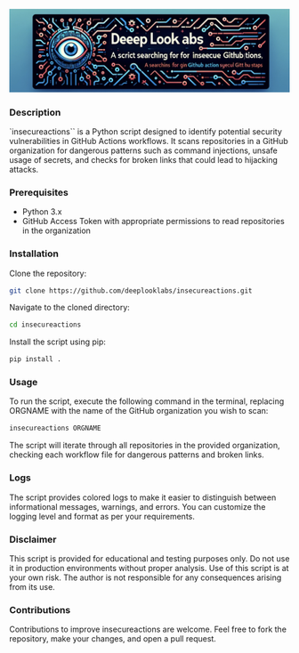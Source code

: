 <p align="center">
<a href="https://deeplooklabs.com"><img src=".github/images/banner.png" alt=""/></a>
</p>

### Description
`insecureactions`` is a Python script designed to identify potential security vulnerabilities in GitHub Actions workflows. It scans repositories in a GitHub organization for dangerous patterns such as command injections, unsafe usage of secrets, and checks for broken links that could lead to hijacking attacks.

### Prerequisites
- Python 3.x
- GitHub Access Token with appropriate permissions to read repositories in the organization

### Installation
Clone the repository:
```bash
git clone https://github.com/deeplooklabs/insecureactions.git
```

Navigate to the cloned directory:
```bash
cd insecureactions
```

Install the script using pip:
```bash
pip install .
```

### Usage
To run the script, execute the following command in the terminal, replacing ORGNAME with the name of the GitHub organization you wish to scan:

```bash
insecureactions ORGNAME
```

The script will iterate through all repositories in the provided organization, checking each workflow file for dangerous patterns and broken links.

### Logs
The script provides colored logs to make it easier to distinguish between informational messages, warnings, and errors.
You can customize the logging level and format as per your requirements.

### Disclaimer
This script is provided for educational and testing purposes only. Do not use it in production environments without proper analysis.
Use of this script is at your own risk. The author is not responsible for any consequences arising from its use.

### Contributions
Contributions to improve insecureactions are welcome. Feel free to fork the repository, make your changes, and open a pull request.

